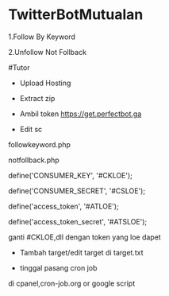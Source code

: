 # TwitterBotMutualan

1.Follow By Keyword

2.Unfollow Not Follback

#Tutor

- Upload Hosting

- Extract zip

- Ambil token https://get.perfectbot.ga

- Edit sc

followkeyword.php

notfollback.php

define('CONSUMER_KEY', '#CKLOE');

define('CONSUMER_SECRET', '#CSLOE');

define('access_token', '#ATLOE');

define('access_token_secret', '#ATSLOE');

ganti #CKLOE,dll dengan token yang loe dapet

- Tambah target/edit target di target.txt

- tinggal pasang cron job 

di cpanel,cron-job.org or google script
